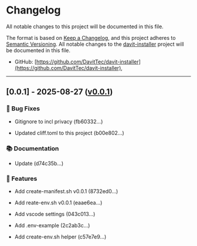 # Changelog
All notable changes to this project will be documented in this file.

The format is based on [Keep a Changelog](https://keepachangelog.com/en/1.0.0/),
and this project adheres to [Semantic Versioning](https://semver.org/spec/v2.0.0.html).
All notable changes to the [davit-installer](https://github.com/DavitTec/davit-installer) project will be documented in this file.
- GitHub: [https://github.com/DavitTec/davit-installer](https://github.com/DavitTec/davit-installer),

---
## [0.0.1] - 2025-08-27 ([v0.0.1](https://github.com/DavitTec/davit-installer/releases/tag/v0.0.1))

### 🐛 Bug Fixes

- Gitignore to incl privacy (fb60332…)

- Updated cliff.toml to this project (b00e802…)


### 📚 Documentation

- Update (d74c35b…)


### 🚀 Features

- Add create-manifest.sh v0.0.1 (8732ed0…)

- Add reate-env.sh v0.0.1 (eaae6ea…)

- Add vscode settings (043c013…)

- Add .env-example (2c2ab3c…)

- Add create-env.sh helper (c57e7e9…)


